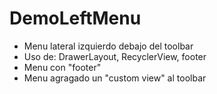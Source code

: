 # DemoLeftMenu
- Menu lateral izquierdo debajo del toolbar
- Uso de: DrawerLayout, RecyclerView, footer
- Menu con "footer"
- Menu agragado un "custom view" al toolbar

